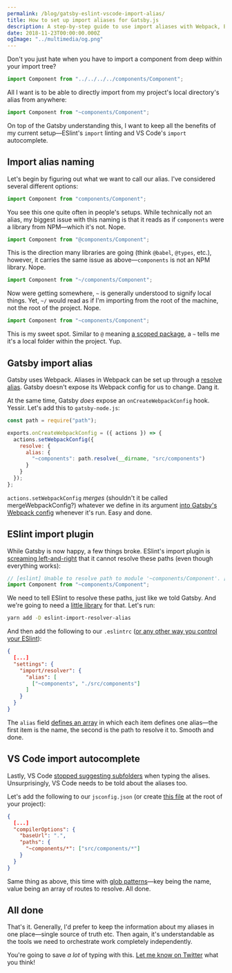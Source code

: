 ```yaml
---
permalink: /blog/gatsby-eslint-vscode-import-alias/
title: How to set up import aliases for Gatsby.js
description: A step-by-step guide to use import aliases with Webpack, ESlint, and VS Code
date: 2018-11-23T00:00:00.000Z
ogImage: "../multimedia/og.png"
---
```


Don't you just hate when you have to import a component from deep within your import tree?

```js
import Component from "../../../../components/Component";
```

All I want is to be able to directly import from my project's local directory's alias from anywhere:

```js
import Component from "~components/Component";
```

On top of the Gatsby understanding this, I want to keep all the benefits of my current setup—ESlint's `import` linting and VS Code's `import` autocomplete.

## Import alias naming

Let's begin by figuring out what we want to call our alias. I've considered several different options:

```js
import Component from "components/Component";
```

You see this one quite often in people's setups. While technically not an alias, my biggest issue with this naming is that it reads as if `components` were a library from NPM—which it's not. Nope.

```js
import Component from "@components/Component";
```

This is the direction many libraries are going (think `@babel`, `@types`, etc.), however, it carries the same issue as above—`components` is not an NPM library. Nope.

```js
import Component from "~/components/Component";
```

Now were getting somewhere, `~` is generally understood to signify local things. Yet, `~/` would read as if I'm importing from the root of the machine, not the root of the project. Nope.

```js
import Component from "~components/Component";
```

This is my sweet spot. Similar to `@` meaning [a scoped package](https://docs.npmjs.com/misc/scope), a `~` tells me it's a local folder within the project. Yup.

## Gatsby import alias

Gatsby uses Webpack. Aliases in Webpack can be set up through a [resolve alias](https://webpack.js.org/configuration/resolve/#resolve-alias). Gatsby doesn't expose its Webpack config for us to change. Dang it.

At the same time, Gatsby _does_ expose an `onCreateWebpackConfig` hook. Yessir. Let's add this to `gatsby-node.js`:

```js
const path = require("path");

exports.onCreateWebpackConfig = ({ actions }) => {
  actions.setWebpackConfig({
    resolve: {
      alias: {
        "~components": path.resolve(__dirname, "src/components")
      }
    }
  });
};
```

`actions.setWebpackConfig` _merges_ (shouldn't it be called mergeWebpackConfig?) whatever we define in its argument [into Gatsby's Webpack config](https://www.gatsbyjs.org/docs/add-custom-webpack-config/) whenever it's run. Easy and done.

## ESlint import plugin

While Gatsby is now happy, a few things broke. ESlint's import plugin is [screaming left-and-right](https://github.com/benmosher/eslint-plugin-import/blob/master/docs/rules/no-unresolved.md) that it cannot resolve these paths (even though everything works):

```js
// [eslint] Unable to resolve path to module '~components/Component'. [import/no-unresolved]
import Component from "~components/Component";
```

We need to tell ESlint to resolve these paths, just like we told Gatsby. And we're going to need a [little library](https://github.com/johvin/eslint-import-resolver-alias) for that. Let's run:

```sh
yarn add -D eslint-import-resolver-alias
```

And then add the following to our `.eslintrc` ([or any other way you control your ESlint](https://eslint.org/docs/user-guide/configuring#configuration-file-formats)):

```json
{
  [...]
  "settings": {
    "import/resolver": {
      "alias": [
        ["~components", "./src/components"]
      ]
    }
  }
}
```

The `alias` field [defines an array](https://github.com/johvin/eslint-import-resolver-alias#usage) in which each item defines one alias—the first item is the name, the second is the path to resolve it to. Smooth and done.

## VS Code import autocomplete

Lastly, VS Code [stopped suggesting subfolders](https://code.visualstudio.com/docs/editor/intellisense) when typing the alises. Unsurprisingly, VS Code needs to be told about the aliases too.

Let's add the following to our `jsconfig.json` (or create [this file](https://code.visualstudio.com/docs/languages/jsconfig) at the root of your project):

```json
{
  [...]
  "compilerOptions": {
    "baseUrl": ".",
    "paths": {
      "~components/*": ["src/components/*"]
    }
  }
}
```

Same thing as above, this time with [glob patterns](<https://en.wikipedia.org/wiki/Glob_(programming)>)—key being the name, value being an array of routes to resolve. All done.

## All done

That's it. Generally, I'd prefer to keep the information about my aliases in one place—single source of truth etc. Then again, it's understandable as the tools we need to orchestrate work completely independently.

You're going to save _a lot_ of typing with this. [Let me know on Twitter](https://twitter.com/mrozilla) what you think!
